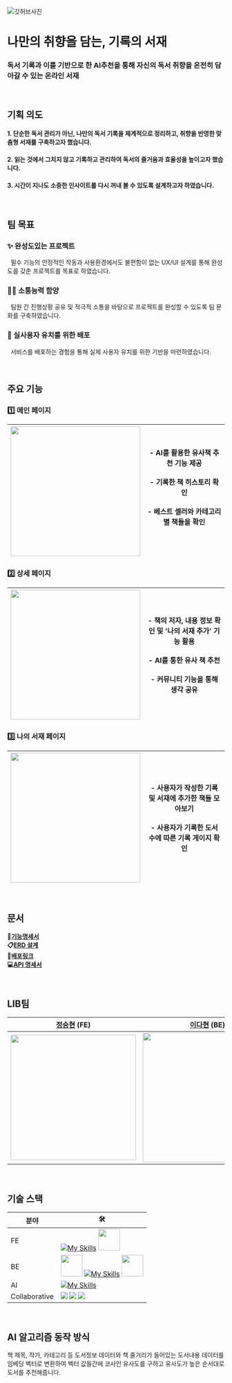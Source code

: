 ![깃허브사진](https://github.com/user-attachments/assets/bb2dfb82-8d9c-4baf-ae57-8497932d616b)
# 나만의 취향을 담는, 기록의 서재

### 독서 기록과 이를 기반으로 한 AI추천을 통해 자신의 독서 취향을 온전히 담아갈 수 있는 온라인 서재

<br/>

## 기획 의도
#### 1. 단순한 독서 관리가 아닌, 나만의 독서 기록을 체계적으로 정리하고, 취향을 반영한 맞춤형 서재를 구축하고자 했습니다.
#### 2. 읽는 것에서 그치지 않고 기록하고 관리하여 독서의 즐거움과 효율성을 높이고자 했습니다.
#### 3. 시간이 지나도 소중한 인사이트를 다시 꺼내 볼 수 있도록 설계하고자 하였습니다.
<br/>

## 팀 목표

### ✨ 완성도있는 프로젝트
&nbsp; 필수 기능의 안정적인 작동과 사용환경에서도 불편함이 없는 UX/UI 설계를 통해 완성도를 갖춘 프로젝트를 목표로 하였습니다.

### 🙌🏻 소통능력 함양
&nbsp; 팀원 간 진행상황 공유 및 적극적 소통을 바탕으로 프로젝트를 완성할 수 있도록 팀 문화를 구축하였습니다.

### 🔗 실사용자 유치를 위한 배포
&nbsp; 서비스를 배포하는 경험을 통해 실제 사용자 유치를 위한 기반을 마련하였습니다.

<br/>

## 주요 기능

### 1️⃣ 메인 페이지

| <img src="https://github.com/user-attachments/assets/8a4569b5-d39c-4374-8d5b-92d8de35f446" width=300> | - AI를 활용한 유사책 추천 기능 제공<br/> <br/>- 기록한 책 히스토리 확인 <br/> <br/>  - 베스트 셀러와 카테고리별 책들을 확인<br/> <br/> 
| ----------------------------------------------------------------------------------------------------- | ----------------------------------------------------------------------------------- |

### 2️⃣ 상세 페이지

| <img src="https://github.com/user-attachments/assets/60f111cb-8740-495f-a7d6-8b66c342639e" width=300> | - 책의 저자, 내용 정보 확인 및 '나의 서재 추가' 기능 활용<br/> <br/> - AI를 통한 유사 책 추천 <br/> <br/> - 커뮤니티 기능을 통해 생각 공유 |
| ----------------------------------------------------------------------------------------------------- | ----------------------------------------------------------------------------------- |

### 3️⃣ 나의 서재 페이지

| <img src="https://github.com/user-attachments/assets/a4cd7956-06fb-4604-bb65-a816e7b6f6a8" width=300> | - 사용자가 작성한 기록 및 서재에 추가한 책들 모아보기 <br/> <br/> - 사용자가 기록한 도서 수에 따른 기록 게이지 확인  |
| ----------------------------------------------------------------------------------------------------- | ----------------------------------------------------------------------------------- |

<br/>

## 문서

**📃[기능명세서](https://econovation.notion.site/f7be32656ef5442f8a508a1f22d3f58b?v=e6a37cccf2074d009b2880581ff08d84)**
<br/>
**📋[ERD 설계](https://different-lychee-3a6.notion.site/ERD-1bef55d6498580a286aee0b86957594)**
<br/>
**🔗[배포링크]()**
<br/>
**💻[API 명세서](https://different-lychee-3a6.notion.site/API-1977834627264a0fbaf35dfd7cf66974)**



<br/>

## LIB팀
| [정승현](https://github.com/seunghyeon77) (FE)                                                     | [이다현](https://github.com/Lee-Dahyeon) (BE)                                                           | [기현명](https://github.com/Wiz-Ki) (AI)                                                 |                                            
|----------------------------------------------------------------------------------------------|-----------------------------------------------------------------------------------------------|---------------------------------------------------------------------------------------------|
| <img src="https://github.com/user-attachments/assets/22af914a-2c67-4609-a6ea-4bcd996c1247" width=290> |  <img src="https://github.com/user-attachments/assets/23c9b2c4-3f54-4dd4-920d-dc826eb590fd" width=300>| <img src="https://github.com/user-attachments/assets/e2ba986a-2c67-4cd7-b5c6-4d56f42c268e" width=300>


<br/>

## 기술 스택
| 분야            | 🛠️                                                                                                                                                                                                                                                                                                                                                                                                                                                                                                                                                                                                                                                                                           |
|---------------|-----------------------------------------------------------------------------------------------------------------------------------------------------------------------------------------------------------------------------------------------------------------------------------------------------------------------------------------------------------------------------------------------------------------------------------------------------------------------------------------------------------------------------------------------------------------------------------------------------------------------------------------------------------------------------------------------|
| FE            | [![My Skills](https://skillicons.dev/icons?i=vite,react,styledcomponents)](https://skillicons.dev)  <img src="https://github.com/user-attachments/assets/83147dc0-1ad8-406d-87a7-0082c78ad3d3" width=50 height=50>
| BE            |  <img src="https://github.com/user-attachments/assets/93fc4137-7c36-4edc-89e1-e02bbc561998" width=50 height=50>  [![My Skills](https://skillicons.dev/icons?i=java,mysql)](https://skillicons.dev) <img src="https://github.com/user-attachments/assets/68779dd1-49da-4f80-aa9e-865129c0ec4f" width=50 height=50>                                                                                                                                                                                                                                                                                                             
| AI            | [![My Skills](https://skillicons.dev/icons?i=py,pytorch,tensorflow,aws)](https://skillicons.dev)                                                                                                                                                                                                                                                                                                                                         |
| Collaborative |  <img src="https://img.shields.io/badge/Notion-000000?style=flat-square&logo=notion&logoColor=white"/> <img src="https://img.shields.io/badge/Figma-F24E1E?style=flat-square&logo=figma&logoColor=white"/> <img src="https://img.shields.io/badge/GitHub-181717?style=flat-square&logo=github&logoColor=white"/>    
<br/>

## AI 알고리즘 동작 방식

책 제목, 작가, 카테고리 등 도서정보 데이터와 책 줄거리가 들어있는 도서내용 데이터를 임베딩 벡터로 변환하여 벡터 값들간에 코사인 유사도를 구하고 유사도가 높은 순서대로 도서를 추천해줍니다.

